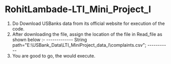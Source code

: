 # RohitLambade-LTI_Mini_Project_I

1. Do Download USBanks data from its official website for execution of the code.
2. After downloading the file, assign the location of the file in Read_file as shown below :- 
------------- String path="E:\\USBank_Data\\LTI_MiniProject_data_I\\complaints.csv"; -----------
4. You are good to go, the would execute.
